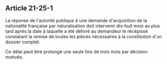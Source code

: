 Article 21-25-1
----
La réponse de l'autorité publique à une demande d'acquisition de la nationalité
française par naturalisation doit intervenir dix-huit mois au plus tard après la
date à laquelle a été délivré au demandeur le récépissé constatant la remise de
toutes les pièces nécessaires à la constitution d'un dossier complet.

Ce délai peut être prolongé une seule fois de trois mois par décision motivée.
